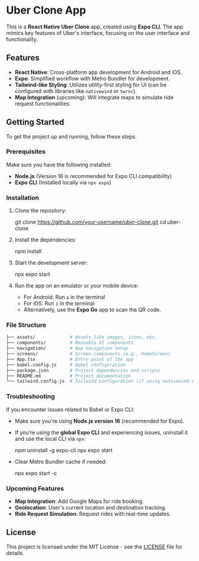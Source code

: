 # Uber Clone App

This is a **React Native Uber Clone** app, created using **Expo CLI**. The app mimics key features of Uber's interface, focusing on the user interface and functionality.

## Features

- **React Native**: Cross-platform app development for Android and iOS.
- **Expo**: Simplified workflow with Metro Bundler for development.
- **Tailwind-like Styling**: Utilizes utility-first styling for UI (can be configured with libraries like `nativewind` or `twrnc`).
- **Map Integration** (upcoming): Will integrate maps to simulate ride request functionalities.

## Getting Started

To get the project up and running, follow these steps.

### Prerequisites

Make sure you have the following installed:

- **Node.js** (Version 16 is recommended for Expo CLI compatibility)
- **Expo CLI** (Installed locally via `npx expo`)

### Installation

1. Clone the repository:

   git clone https://github.com/your-username/uber-clone.git
   cd uber-clone

2. Install the dependencies:

   npm install

3. Start the development server:

   npx expo start

4. Run the app on an emulator or your mobile device:

   - For Android: Run `a` in the terminal
   - For iOS: Run `i` in the terminal
   - Alternatively, use the **Expo Go** app to scan the QR code.

### File Structure

```bash
├── assets/             # Assets like images, icons, etc.
├── components/         # Reusable UI components
├── navigation/         # App navigation setup
├── screens/            # Screen components (e.g., HomeScreen)
├── App.tsx             # Entry point of the app
├── babel.config.js     # Babel configuration
├── package.json        # Project dependencies and scripts
├── README.md           # Project documentation
└── tailwind.config.js  # Tailwind configuration (if using nativewind or twrnc)
```

### Troubleshooting

If you encounter issues related to Babel or Expo CLI:

- Make sure you're using **Node.js version 16** (recommended for Expo).
- If you’re using the **global Expo CLI** and experiencing issues, uninstall it and use the local CLI via `npx`:

  npm uninstall -g expo-cli
  npx expo start

- Clear Metro Bundler cache if needed:

  npx expo start -c

### Upcoming Features

- **Map Integration**: Add Google Maps for ride booking.
- **Geolocation**: User's current location and destination tracking.
- **Ride Request Simulation**: Request rides with real-time updates.

## License

This project is licensed under the MIT License - see the [LICENSE](LICENSE) file for details.
